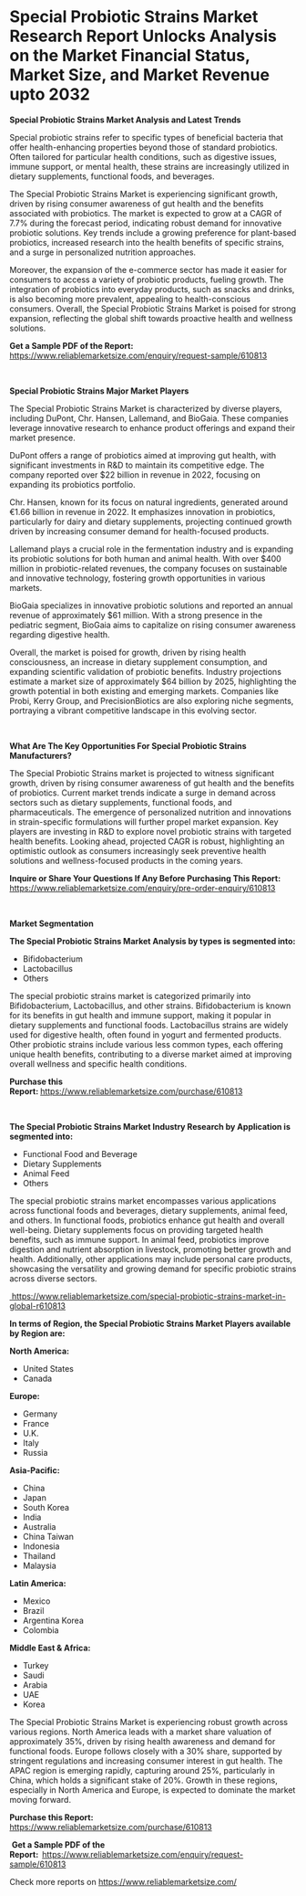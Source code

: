 <p><h1>Special Probiotic Strains Market Research Report Unlocks Analysis on the Market Financial Status, Market Size, and Market Revenue upto 2032</h1></p><p><strong>Special Probiotic Strains Market Analysis and Latest Trends</strong></p>
<p><p>Special probiotic strains refer to specific types of beneficial bacteria that offer health-enhancing properties beyond those of standard probiotics. Often tailored for particular health conditions, such as digestive issues, immune support, or mental health, these strains are increasingly utilized in dietary supplements, functional foods, and beverages.</p><p>The Special Probiotic Strains Market is experiencing significant growth, driven by rising consumer awareness of gut health and the benefits associated with probiotics. The market is expected to grow at a CAGR of 7.7% during the forecast period, indicating robust demand for innovative probiotic solutions. Key trends include a growing preference for plant-based probiotics, increased research into the health benefits of specific strains, and a surge in personalized nutrition approaches.</p><p>Moreover, the expansion of the e-commerce sector has made it easier for consumers to access a variety of probiotic products, fueling growth. The integration of probiotics into everyday products, such as snacks and drinks, is also becoming more prevalent, appealing to health-conscious consumers. Overall, the Special Probiotic Strains Market is poised for strong expansion, reflecting the global shift towards proactive health and wellness solutions.</p></p>
<p><strong>Get a Sample PDF of the Report:&nbsp;</strong> <a href="https://www.reliablemarketsize.com/enquiry/request-sample/610813?utm_campaign=3382&utm_medium=2&utm_source=Github&utm_content=ia&utm_term=23032025&utm_id=special-probiotic-strains">https://www.reliablemarketsize.com/enquiry/request-sample/610813</a></p>
<p>&nbsp;</p>
<p><strong>Special Probiotic Strains Major Market Players</strong></p>
<p><p>The Special Probiotic Strains Market is characterized by diverse players, including DuPont, Chr. Hansen, Lallemand, and BioGaia. These companies leverage innovative research to enhance product offerings and expand their market presence. </p><p>DuPont offers a range of probiotics aimed at improving gut health, with significant investments in R&D to maintain its competitive edge. The company reported over $22 billion in revenue in 2022, focusing on expanding its probiotics portfolio.</p><p>Chr. Hansen, known for its focus on natural ingredients, generated around €1.66 billion in revenue in 2022. It emphasizes innovation in probiotics, particularly for dairy and dietary supplements, projecting continued growth driven by increasing consumer demand for health-focused products.</p><p>Lallemand plays a crucial role in the fermentation industry and is expanding its probiotic solutions for both human and animal health. With over $400 million in probiotic-related revenues, the company focuses on sustainable and innovative technology, fostering growth opportunities in various markets.</p><p>BioGaia specializes in innovative probiotic solutions and reported an annual revenue of approximately $61 million. With a strong presence in the pediatric segment, BioGaia aims to capitalize on rising consumer awareness regarding digestive health.</p><p>Overall, the market is poised for growth, driven by rising health consciousness, an increase in dietary supplement consumption, and expanding scientific validation of probiotic benefits. Industry projections estimate a market size of approximately $64 billion by 2025, highlighting the growth potential in both existing and emerging markets. Companies like Probi, Kerry Group, and PrecisionBiotics are also exploring niche segments, portraying a vibrant competitive landscape in this evolving sector.</p></p>
<p>&nbsp;</p>
<p><strong>What Are The Key Opportunities For Special Probiotic Strains Manufacturers?</strong></p>
<p><p>The Special Probiotic Strains market is projected to witness significant growth, driven by rising consumer awareness of gut health and the benefits of probiotics. Current market trends indicate a surge in demand across sectors such as dietary supplements, functional foods, and pharmaceuticals. The emergence of personalized nutrition and innovations in strain-specific formulations will further propel market expansion. Key players are investing in R&D to explore novel probiotic strains with targeted health benefits. Looking ahead, projected CAGR is robust, highlighting an optimistic outlook as consumers increasingly seek preventive health solutions and wellness-focused products in the coming years.</p></p>
<p><strong>Inquire or Share Your Questions If Any Before Purchasing This Report:</strong> <a href="https://www.reliablemarketsize.com/enquiry/pre-order-enquiry/610813?utm_campaign=3382&utm_medium=2&utm_source=Github&utm_content=ia&utm_term=23032025&utm_id=special-probiotic-strains">https://www.reliablemarketsize.com/enquiry/pre-order-enquiry/610813</a></p>
<p>&nbsp;</p>
<p><strong>Market Segmentation</strong></p>
<p><strong>The Special Probiotic Strains Market Analysis by types is segmented into:</strong></p>
<p><ul><li>Bifidobacterium</li><li>Lactobacillus</li><li>Others</li></ul></p>
<p><p>The special probiotic strains market is categorized primarily into Bifidobacterium, Lactobacillus, and other strains. Bifidobacterium is known for its benefits in gut health and immune support, making it popular in dietary supplements and functional foods. Lactobacillus strains are widely used for digestive health, often found in yogurt and fermented products. Other probiotic strains include various less common types, each offering unique health benefits, contributing to a diverse market aimed at improving overall wellness and specific health conditions.</p></p>
<p><strong>Purchase this Report:&nbsp;</strong><a href="https://www.reliablemarketsize.com/purchase/610813?utm_campaign=3382&utm_medium=2&utm_source=Github&utm_content=ia&utm_term=23032025&utm_id=special-probiotic-strains">https://www.reliablemarketsize.com/purchase/610813</a></p>
<p>&nbsp;</p>
<p><strong>The Special Probiotic Strains Market Industry Research by Application is segmented into:</strong></p>
<p><ul><li>Functional Food and Beverage</li><li>Dietary Supplements</li><li>Animal Feed</li><li>Others</li></ul></p>
<p><p>The special probiotic strains market encompasses various applications across functional foods and beverages, dietary supplements, animal feed, and others. In functional foods, probiotics enhance gut health and overall well-being. Dietary supplements focus on providing targeted health benefits, such as immune support. In animal feed, probiotics improve digestion and nutrient absorption in livestock, promoting better growth and health. Additionally, other applications may include personal care products, showcasing the versatility and growing demand for specific probiotic strains across diverse sectors.</p></p>
<p><a href="https://www.reliablemarketsize.com/special-probiotic-strains-market-in-global-r610813?utm_campaign=3382&utm_medium=2&utm_source=Github&utm_content=ia&utm_term=23032025&utm_id=special-probiotic-strains">&nbsp;https://www.reliablemarketsize.com/special-probiotic-strains-market-in-global-r610813</a></p>
<p><strong>In terms of Region, the Special Probiotic Strains Market Players available by Region are:</strong></p>
<p>
    <p> <strong> North America: </strong>
        <ul>
            <li>United States</li>
            <li>Canada</li>
        </ul>
        </p> 
    <p> <strong> Europe: </strong>
        <ul>
            <li>Germany</li>
            <li>France</li>
            <li>U.K.</li>
            <li>Italy</li>
            <li>Russia</li>
        </ul>
        </p> 
    <p> <strong> Asia-Pacific: </strong>
        <ul>
            <li>China</li>
            <li>Japan</li>
            <li>South Korea</li>
            <li>India</li>
            <li>Australia</li>
            <li>China Taiwan</li>
            <li>Indonesia</li>
            <li>Thailand</li>
            <li>Malaysia</li>
        </ul>
        </p> 
    <p> <strong> Latin America: </strong>
        <ul>
            <li>Mexico</li>
            <li>Brazil</li>
            <li>Argentina Korea</li>
            <li>Colombia</li>
        </ul>
        </p> 
    <p> <strong> Middle East & Africa: </strong>
        <ul>
            <li>Turkey</li>
            <li>Saudi</li>
            <li>Arabia</li>
            <li>UAE</li>
            <li>Korea</li>
        </ul>
    </p>
    </p>
<p><p>The Special Probiotic Strains Market is experiencing robust growth across various regions. North America leads with a market share valuation of approximately 35%, driven by rising health awareness and demand for functional foods. Europe follows closely with a 30% share, supported by stringent regulations and increasing consumer interest in gut health. The APAC region is emerging rapidly, capturing around 25%, particularly in China, which holds a significant stake of 20%. Growth in these regions, especially in North America and Europe, is expected to dominate the market moving forward.</p></p>
<p><strong>Purchase this Report: </strong><a href="https://www.reliablemarketsize.com/purchase/610813?utm_campaign=3382&utm_medium=2&utm_source=Github&utm_content=ia&utm_term=23032025&utm_id=special-probiotic-strains">https://www.reliablemarketsize.com/purchase/610813</a></p>
<p>&nbsp;<strong>Get a Sample PDF of the Report:&nbsp;&nbsp;</strong><a href="https://www.reliablemarketsize.com/enquiry/request-sample/610813?utm_campaign=3382&utm_medium=2&utm_source=Github&utm_content=ia&utm_term=23032025&utm_id=special-probiotic-strains">https://www.reliablemarketsize.com/enquiry/request-sample/610813</a></p>
<p><strong></strong></p>
<p>Check more reports on <a href="https://www.reliablemarketsize.com/?utm_campaign=3382&utm_medium=2&utm_source=Github&utm_content=ia&utm_term=23032025&utm_id=special-probiotic-strains">https://www.reliablemarketsize.com/</a></p>